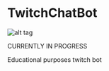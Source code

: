 TwitchChatBot
=============

![alt tag](https://ci.appveyor.com/api/projects/status/a9jh07wksosdx7mh)

CURRENTLY IN PROGRESS

Educational purposes twitch bot
